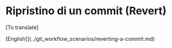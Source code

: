 # Ripristino di un commit (Revert)

[To translate]

[English]](../git_workflow_scenarios/reverting-a-commit.md)